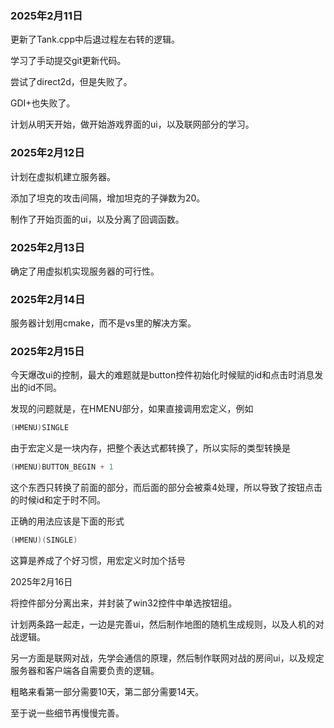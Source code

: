 ### 2025年2月11日

更新了Tank.cpp中后退过程左右转的逻辑。

学习了手动提交git更新代码。

尝试了direct2d，但是失败了。

GDI+也失败了。

计划从明天开始，做开始游戏界面的ui，以及联网部分的学习。

### 2025年2月12日

计划在虚拟机建立服务器。

添加了坦克的攻击间隔，增加坦克的子弹数为20。

制作了开始页面的ui，以及分离了回调函数。

### 2025年2月13日

确定了用虚拟机实现服务器的可行性。

### 2025年2月14日

服务器计划用cmake，而不是vs里的解决方案。

### 2025年2月15日

今天爆改ui的控制，最大的难题就是button控件初始化时候赋的id和点击时消息发出的id不同。

发现的问题就是，在HMENU部分，如果直接调用宏定义，例如

```c++
(HMENU)SINGLE
```

由于宏定义是一块内存，把整个表达式都转换了，所以实际的类型转换是

```c++
(HMENU)BUTTON_BEGIN + 1
```

这个东西只转换了前面的部分，而后面的部分会被乘4处理，所以导致了按钮点击的时候id和定于时不同。

正确的用法应该是下面的形式

```c++
(HMENU)(SINGLE)
```

这算是养成了个好习惯，用宏定义时加个括号



2025年2月16日

将控件部分分离出来，并封装了win32控件中单选按钮组。

计划两条路一起走，一边是完善ui，然后制作地图的随机生成规则，以及人机的对战逻辑。

另一方面是联网对战，先学会通信的原理，然后制作联网对战的房间ui，以及规定服务器和客户端各自需要负责的逻辑。

粗略来看第一部分需要10天，第二部分需要14天。

至于说一些细节再慢慢完善。
